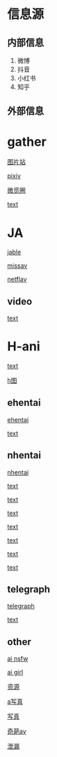 # 信息源

## 内部信息
1. 微博
3. 抖音
4. 小红书
5. 知乎

## 外部信息


# gather

[图片站](https://coomer.su/)

[pixiv](https://www.pixiv.net/artworks/108464200)

[微觅圈](https://www.wemequan.com/index.html)


[text](https://misscon.com)

# JA

[jable](https://jable.tv/videos/mimk-115/)

[missav](https://missav.ai/dm40)

[netflav](https://netflav.com/)

## video
[text](https://spankbang.com/7dpz2/video/fc2+ppv+3087371)

# H-ani

[text](https://www.hentaicomic.ru/)

[h图](https://imhentai.xxx/)


## ehentai
[ehentai](https://e-hentai.org/)

[text](https://e-hentai.org/g/2782963/b94080586d/)

## nhentai
[nhentai](https://nhentai.net/g/551985/)

[text](https://nhentai.net/g/430112/)

[text](https://nhentai.net/g/399198/8/)

[text](https://nhentai.net/g/289022/)

[text](https://nhentai.net/g/472150/23/)

[text](https://nhentai.net/g/473398/89/)

[text](https://nhentai.net/artist/shiwasu-no-okina/)

[text](https://nhentai.net/g/484087/151/)

## telegraph
[telegraph](https://telegra.ph/%E3%81%A9%E3%81%86%E3%81%97%E3%82%87%E3%81%8F-INAGITA-%E5%82%AC%E7%9C%A0%E5%AD%A6%E5%9C%92-%E7%AC%AC1-5%E8%A9%B1-%E4%B8%AD%E5%9B%BD%E7%BF%BB%E8%A8%B3-DL%E7%89%88---Page-1-01-23)

[text](https://telegra.ph/ehentai-3136871-dccaa8a6db-11-28)

## other

[ai nsfw](https://novelcrow.com/comic/ai-collab-redoxa/redoxa-01/)

[ai girl](https://beautiful-girl-hub.netlify.app/)

[资源](https://mega.nz/#F!l341gboT!yNSIaovzs5VMP35vbMbE5w)

[a写真](https://xidol.net/?s=%E5%B0%8F%E9%87%8E%E5%A4%95%E5%AD%90)

[写真](https://fapdungeon.com/white/lynn-l0ve-perfect-body-nudes-onlyfans/)

[奇葩av](http://tom712.webhosting.klfree.net/)

[泄漏](https://kanliao.club/archives/8502/)

